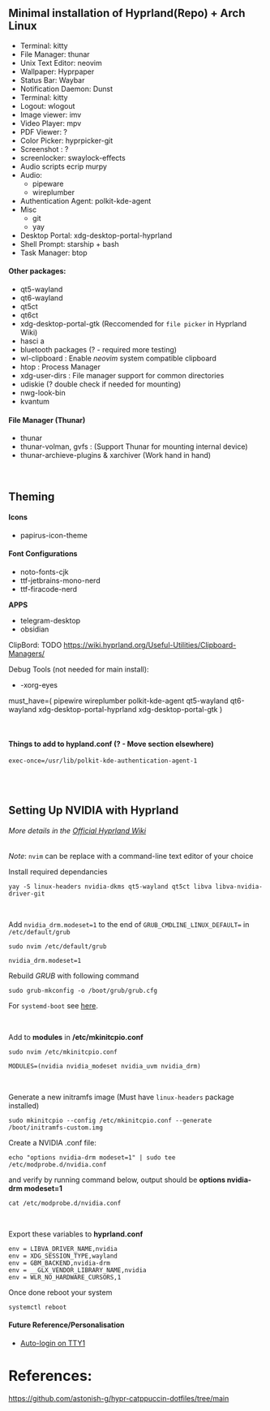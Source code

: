 ## Minimal installation of Hyprland(Repo) + Arch Linux


- Terminal: kitty
- File Manager: thunar
- Unix Text Editor: neovim
- Wallpaper: Hyprpaper
- Status Bar: Waybar
- Notification Daemon: Dunst
- Terminal: kitty
- Logout: wlogout 
- Image viewer: imv
- Video Player: mpv
- PDF Viewer: ?
- Color Picker: hyprpicker-git
- Screenshot : ?
- screenlocker: swaylock-effects
- Audio scripts ecrip murpy
- Audio:
    - pipeware
    - wireplumber
- Authentication Agent: polkit-kde-agent
- Misc
    - git
    - yay
- Desktop Portal: xdg-desktop-portal-hyprland
- Shell Prompt: starship + bash
- Task Manager: btop

#### Other packages:

- qt5-wayland
- qt6-wayland
- qt5ct
- qt6ct 
- xdg-desktop-portal-gtk (Reccomended for `file picker` in Hyprland Wiki)
- hasci a
- bluetooth packages (? - required more testing)
- wl-clipboard : Enable *neovim* system compatible clipboard
- htop : Process Manager
- xdg-user-dirs : File manager support for common directories
- udiskie (? double check if needed for mounting)
- nwg-look-bin
- kvantum


#### File Manager (Thunar)
- thunar
- thunar-volman, gvfs : (Support Thunar for mounting internal device)
- thunar-archieve-plugins & xarchiver (Work hand in hand)
<br/>

## Theming

#### Icons
- papirus-icon-theme


#### Font Configurations
- noto-fonts-cjk
- ttf-jetbrains-mono-nerd
- ttf-firacode-nerd

**APPS**
- telegram-desktop
- obsidian

ClipBord:
TODO https://wiki.hyprland.org/Useful-Utilities/Clipboard-Managers/

Debug Tools (not needed for main install):
- -xorg-eyes 


must_have=(
    pipewire
    wireplumber
    polkit-kde-agent
    qt5-wayland
    qt6-wayland
    xdg-desktop-portal-hyprland
    xdg-desktop-portal-gtk
)

<br/>

#### Things to add to hypland.conf (? - Move section elsewhere)
```
exec-once=/usr/lib/polkit-kde-authentication-agent-1
```


<br/><br/>

## Setting Up NVIDIA with Hyprland
###### More details in the [Official Hyprland Wiki](https://wiki.hyprland.org/Nvidia/)
*Note*: `nvim` can be replace with a command-line text editor of your choice

Install required dependancies

```
yay -S linux-headers nvidia-dkms qt5-wayland qt5ct libva libva-nvidia-driver-git
```
<br/>

Add `nvidia_drm.modeset=1` to the end of `GRUB_CMDLINE_LINUX_DEFAULT=` in `/etc/default/grub`

```
sudo nvim /etc/default/grub
```
```
nvidia_drm.modeset=1
```

Rebuild *GRUB* with following command
```
sudo grub-mkconfig -o /boot/grub/grub.cfg
```
For `systemd-boot` see [here](http://wiki.hyprland.org/Nvidia/#how-to-get-hyprland-to-possibly-work-on-nvidia).

<br/>

Add to **modules** in **/etc/mkinitcpio.conf**

```
sudo nvim /etc/mkinitcpio.conf
```
```
MODULES=(nvidia nvidia_modeset nvidia_uvm nvidia_drm)
```
<br/>

Generate a new initramfs image (Must have `linux-headers` package installed)

```
sudo mkinitcpio --config /etc/mkinitcpio.conf --generate /boot/initramfs-custom.img
```

Create a NVIDIA .conf file:
```
echo "options nvidia-drm modeset=1" | sudo tee /etc/modprobe.d/nvidia.conf
```

and verify by running command below, output should be **options nvidia-drm modeset=1**
```
cat /etc/modprobe.d/nvidia.conf
```
<br/>



Export these variables to **hyprland.conf**

```
env = LIBVA_DRIVER_NAME,nvidia
env = XDG_SESSION_TYPE,wayland
env = GBM_BACKEND,nvidia-drm
env = __GLX_VENDOR_LIBRARY_NAME,nvidia
env = WLR_NO_HARDWARE_CURSORS,1
```


Once done reboot your system
```
systemctl reboot
```

#### Future Reference/Personalisation
- [Auto-login on TTY1](https://wiki.archlinux.org/title/Getty#Automatic_login_to_virtual_console)



[comment]: <> (This is a comment, it will not be included)
[comment]: <> (in  the output file unless you use it in)
[comment]: <> (a reference style link.)
<!-- your comment -->
[//]: <> (This is also a comment.)
[//]: # (This may be the most platform independent comment)
# References:
https://github.com/astonish-g/hypr-catppuccin-dotfiles/tree/main

